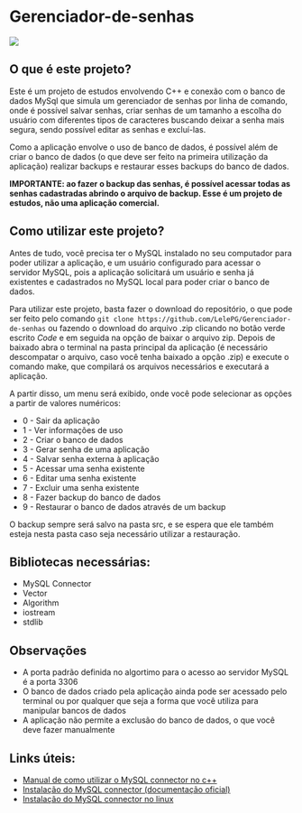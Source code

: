 # Gerenciador-de-senhas
<img src = "/blob/e9a0830326220c3e201a179c9ce896e7cdc75fd0/print.png">

## O que é este projeto?
Este é um projeto de estudos envolvendo C++ e conexão com o banco de dados MySql que simula um gerenciador de senhas por linha de comando, onde é possível salvar senhas, criar senhas de um tamanho a escolha do usuário com diferentes tipos de caracteres buscando deixar a senha mais segura, sendo possível editar as senhas e excluí-las. 

Como a aplicação envolve o uso de banco de dados, é possível além de criar o banco de dados (o que deve ser feito na primeira utilização da aplicação) realizar backups e restaurar esses backups do banco de dados.

**IMPORTANTE: ao fazer o backup das senhas, é possível acessar todas as senhas cadastradas abrindo o arquivo de backup. Esse é um projeto de estudos, não uma aplicação comercial.**

## Como utilizar este projeto?
Antes de tudo, você precisa ter o MySQL instalado no seu computador para poder utilizar a aplicação, e um usuário configurado para acessar o servidor MySQL, pois a aplicação solicitará um usuário e senha já existentes e cadastrados no MySQL local para poder criar o banco de dados.

Para utilizar este projeto, basta fazer o download do repositório, o que pode ser feito pelo comando `git clone https://github.com/LelePG/Gerenciador-de-senhas` ou fazendo o download do arquivo .zip clicando no botão verde escrito *Code* e em seguida na opção de baixar o arquivo zip. Depois de baixado abra o terminal na pasta principal da aplicação (é necessário descompatar o arquivo, caso você tenha baixado a opção .zip) e execute o comando make, que compilará os arquivos necessários e executará a aplicação.

A partir disso, um menu será exibido, onde você pode selecionar as opções a partir de valores numéricos:

- 0 - Sair da aplicação
- 1 - Ver informações de uso
- 2 - Criar o banco de dados
- 3 - Gerar senha de uma aplicação
- 4 - Salvar senha externa à aplicação
- 5 - Acessar uma senha existente
- 6 - Editar uma senha existente
- 7 - Excluir uma senha existente
- 8 - Fazer backup do banco de dados
- 9 - Restaurar o banco de dados através de um backup

O backup sempre será salvo na pasta src, e se espera que ele também esteja nesta pasta caso seja necessário utilizar a restauração.

## Bibliotecas necessárias:
- MySQL Connector
- Vector
- Algorithm
- iostream
- stdlib

## Observações
- A porta padrão definida no algortimo para o acesso ao servidor MySQL é a porta 3306
- O banco de dados criado pela aplicação ainda pode ser acessado pelo terminal ou por qualquer que seja a forma que você utiliza para manipular bancos de dados
- A aplicação não permite a exclusão do banco de dados, o que você deve fazer manualmente

## Links úteis:
- [Manual de como utilizar o MySQL connector no c++](https://docs.huihoo.com/mysql/mysql-apps-using-connector-and-cpp.pdf)
- [Instalação do MySQL connector (documentação oficial)](https://dev.mysql.com/doc/connector-cpp/8.0/en/connector-cpp-installation-source.html)
- [Instalação do MySQL connector no linux](https://www.programmersought.com/article/24846121597/)
